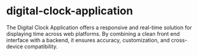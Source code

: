 # digital-clock-application
The Digital Clock Application offers a responsive and real-time solution for displaying time across web platforms. By combining a clean front end interface with a backend, it ensures accuracy, customization, and cross-device compatibility.
